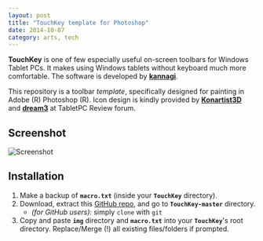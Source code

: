 ```yaml
---
layout: post
title: "TouchKey template for Photoshop"
date: 2014-10-07
category: arts, tech
---
```


**TouchKey** is one of few especially useful on-screen toolbars for Windows Tablet PCs. It makes using Windows tablets without keyboard much more comfortable. The software is developed by [**kannagi**](http://kannagi.net/touchkey/).

This repository is a toolbar *template*, specifically designed for painting in Adobe (R) Photoshop (R). Icon design is kindly provided by [**Konartist3D**](http://forum.tabletpcreview.com/threads/artdock-for-the-samsung-series-7-slate.47958/) and [**dream3**](http://forum.tabletpcreview.com/threads/artdock-guide-compatibility-and-links.58400/page-6#post-413194) at TabletPC Review forum. 

## Screenshot
![Screenshot](https://raw.githubusercontent.com/hoamle/TouchKey/master/preview.png)

## Installation
1. Make a backup of **`macro.txt`** (inside your **`TouchKey`** directory).
0. Download, extract this [GitHub repo](https://github.com/hoamle/TouchKey/archive/master.zip), and go to **`TouchKey-master`** directory.
    - *(for GitHub users):* simply `clone` with `git`
2. Copy and paste **`img`** directory and **`macro.txt`** into your **`TouchKey`**'s root directory. Replace/Merge (!) all existing files/folders if prompted.
